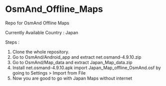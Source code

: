# OsmAnd_Offline_Maps

Repo for OsmAnd Offline Maps

Currently Available Country : Japan

Steps :
1. Clone the whole repository.
2. Go to OsmAnd/Android_app and extract net.osmand-4.9.10.zip
3. Go to OsmAnd/Map_data and extract Japan_Map_data.zip
4. Install net.osmand-4.9.10.apk import Japan_Map_offline_OsmAnd.osf by going to Settings > Import from File
5. Now you are good to go with Japan Maps without internet

